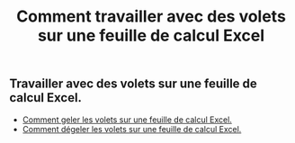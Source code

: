 ﻿---
title: Comment travailler avec des volets sur une feuille de calcul Excel
second_title: Aspose.Cells Cloud Documen
linktitle: Vitre
type: docs
url: /fr/worksheets/panes/
keywords: How to work with panes on an Excel worksheet
description: Aspose.Cells Cloud REST API prend en charge l'utilisation de volets dans une feuille de calcul Excel. Le SDK prend en charge différents langages de développement, notamment Android, C#, Go, Java, NodeJS, Perl, PHP, Python, Ruby et Swift.
weight: 20
kwords: Excel, Office Cloud, REST API, Tableur, PDF, CSV, Json, Markdown, Comment utiliser les volets d'une feuille de calcul Excel
---
## Travailler avec des volets sur une feuille de calcul Excel.

- [Comment geler les volets sur une feuille de calcul Excel.](/cells/fr/worksheets/panes/freeze/) 
- [Comment dégeler les volets sur une feuille de calcul Excel.](/cells/fr/worksheets/panes/unfreeze/) 


